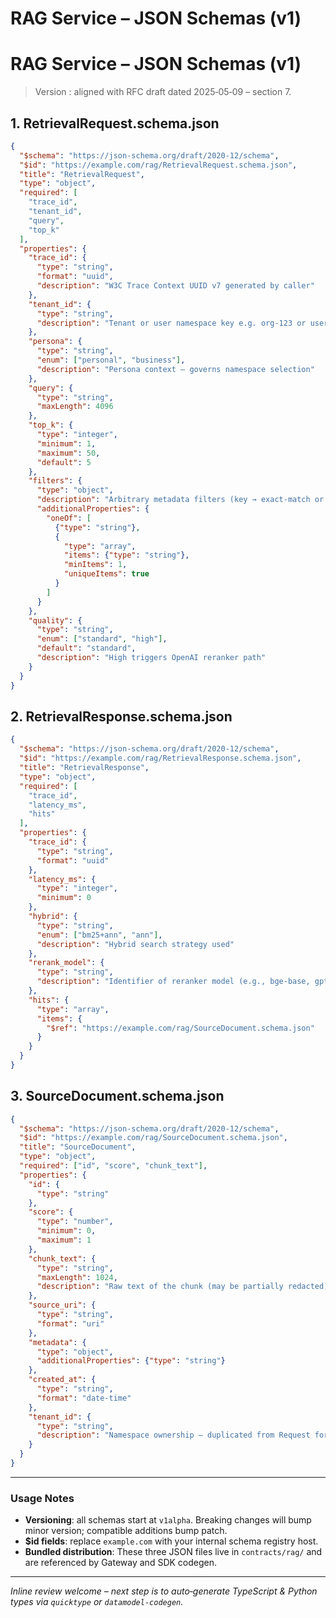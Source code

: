 # RAG Service – JSON Schemas (v1)

# RAG Service – JSON Schemas (v1)

> Version : aligned with RFC draft dated 2025‑05‑09 – section 7.
>

## 1. RetrievalRequest.schema.json

```json
{
  "$schema": "https://json-schema.org/draft/2020-12/schema",
  "$id": "https://example.com/rag/RetrievalRequest.schema.json",
  "title": "RetrievalRequest",
  "type": "object",
  "required": [
    "trace_id",
    "tenant_id",
    "query",
    "top_k"
  ],
  "properties": {
    "trace_id": {
      "type": "string",
      "format": "uuid",
      "description": "W3C Trace Context UUID v7 generated by caller"
    },
    "tenant_id": {
      "type": "string",
      "description": "Tenant or user namespace key e.g. org‑123 or user‑456"
    },
    "persona": {
      "type": "string",
      "enum": ["personal", "business"],
      "description": "Persona context – governs namespace selection"
    },
    "query": {
      "type": "string",
      "maxLength": 4096
    },
    "top_k": {
      "type": "integer",
      "minimum": 1,
      "maximum": 50,
      "default": 5
    },
    "filters": {
      "type": "object",
      "description": "Arbitrary metadata filters (key → exact‑match or list)",
      "additionalProperties": {
        "oneOf": [
          {"type": "string"},
          {
            "type": "array",
            "items": {"type": "string"},
            "minItems": 1,
            "uniqueItems": true
          }
        ]
      }
    },
    "quality": {
      "type": "string",
      "enum": ["standard", "high"],
      "default": "standard",
      "description": "High triggers OpenAI reranker path"
    }
  }
}

```

## 2. RetrievalResponse.schema.json

```json
{
  "$schema": "https://json-schema.org/draft/2020-12/schema",
  "$id": "https://example.com/rag/RetrievalResponse.schema.json",
  "title": "RetrievalResponse",
  "type": "object",
  "required": [
    "trace_id",
    "latency_ms",
    "hits"
  ],
  "properties": {
    "trace_id": {
      "type": "string",
      "format": "uuid"
    },
    "latency_ms": {
      "type": "integer",
      "minimum": 0
    },
    "hybrid": {
      "type": "string",
      "enum": ["bm25+ann", "ann"],
      "description": "Hybrid search strategy used"
    },
    "rerank_model": {
      "type": "string",
      "description": "Identifier of reranker model (e.g., bge-base, gpt-4o)"
    },
    "hits": {
      "type": "array",
      "items": {
        "$ref": "https://example.com/rag/SourceDocument.schema.json"
      }
    }
  }
}

```

## 3. SourceDocument.schema.json

```json
{
  "$schema": "https://json-schema.org/draft/2020-12/schema",
  "$id": "https://example.com/rag/SourceDocument.schema.json",
  "title": "SourceDocument",
  "type": "object",
  "required": ["id", "score", "chunk_text"],
  "properties": {
    "id": {
      "type": "string"
    },
    "score": {
      "type": "number",
      "minimum": 0,
      "maximum": 1
    },
    "chunk_text": {
      "type": "string",
      "maxLength": 1024,
      "description": "Raw text of the chunk (may be partially redacted)"
    },
    "source_uri": {
      "type": "string",
      "format": "uri"
    },
    "metadata": {
      "type": "object",
      "additionalProperties": {"type": "string"}
    },
    "created_at": {
      "type": "string",
      "format": "date-time"
    },
    "tenant_id": {
      "type": "string",
      "description": "Namespace ownership – duplicated from Request for audit"
    }
  }
}

```

---

### Usage Notes

- **Versioning**: all schemas start at `v1alpha`. Breaking changes will bump minor version; compatible additions bump patch.
- **$id fields**: replace `example.com` with your internal schema registry host.
- **Bundled distribution**: These three JSON files live in `contracts/rag/` and are referenced by Gateway and SDK codegen.

---

*Inline review welcome – next step is to auto‑generate TypeScript & Python types via `quicktype` or `datamodel-codegen`.*
